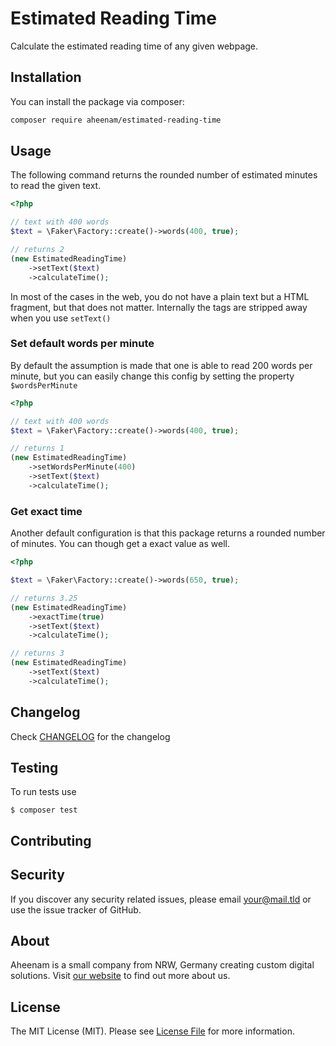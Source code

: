 Estimated Reading Time
===

Calculate the estimated reading time of any given webpage.

Installation
---
You can install the package via composer:

```bash
composer require aheenam/estimated-reading-time
```

Usage
---

The following command returns the rounded number of estimated minutes to read
the given text.

```php
<?php

// text with 400 words
$text = \Faker\Factory::create()->words(400, true);

// returns 2
(new EstimatedReadingTime)
    ->setText($text)
    ->calculateTime();
```

In most of the cases in the web, you do not have a plain text but a HTML fragment, but that does not matter. Internally the tags are stripped away when you use `setText()`

### Set default words per minute

By default the assumption is made that one is able to read 200 words per minute, but you can easily change this config by setting the property `$wordsPerMinute`

```php
<?php

// text with 400 words
$text = \Faker\Factory::create()->words(400, true);

// returns 1
(new EstimatedReadingTime)
    ->setWordsPerMinute(400)
    ->setText($text)
    ->calculateTime();
```

### Get exact time

Another default configuration is that this package returns a rounded number of minutes. You can though get a exact value as well.

```php
<?php

$text = \Faker\Factory::create()->words(650, true);

// returns 3.25
(new EstimatedReadingTime)
    ->exactTime(true)
    ->setText($text)
    ->calculateTime();

// returns 3
(new EstimatedReadingTime)
    ->setText($text)
    ->calculateTime();
```

Changelog
---
Check [CHANGELOG](CHANGELOG.md) for the changelog

Testing
---
To run tests use

    $ composer test

Contributing
---


Security
---
If you discover any security related issues, please email <your@mail.tld> or use the issue tracker of GitHub.

About
---
Aheenam is a small company from NRW, Germany creating custom digital solutions. Visit
[our website](https://aheenam.com) to find out more about us.

License
---
The MIT License (MIT). Please see [License File](LICENSE) for more information.